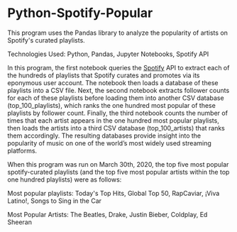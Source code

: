 # Python-Spotify-Popular
This program uses the Pandas library to analyze the popularity of artists on Spotify's curated playlists.

Technologies Used: Python, Pandas, Jupyter Notebooks, Spotify API

In this program, the first notebook queries the [Spotify](https://developer.spotify.com/documentation/web-api/reference/) API to extract each of the hundreds of playlists that Spotify curates and promotes via its eponymous user account. The notebook then loads a database of these playlists into a CSV file. Next, the second notebook extracts follower counts for each of these playlists before loading them into another CSV database (top_100_playlists), which ranks the one hundred most popular of these playlists by follower count. Finally, the third notebook counts the number of times that each artist appears in the one hundred most popular playlists, then loads the artists into a third CSV database (top_100_artists) that ranks them accordingly. The resulting databases provide insight into the popularity of music on one of the world’s most widely used streaming platforms.

When this program was run on March 30th, 2020, the top five most popular spotify-curated playlists (and the top five most popular artists within the top one hundred playlists) were as follows:

  Most popular playlists: Today's Top Hits, Global Top 50, RapCaviar, ¡Viva Latino!, Songs to Sing in the Car

  Most Popular Artists: The Beatles, Drake, Justin Bieber, Coldplay, Ed Sheeran
